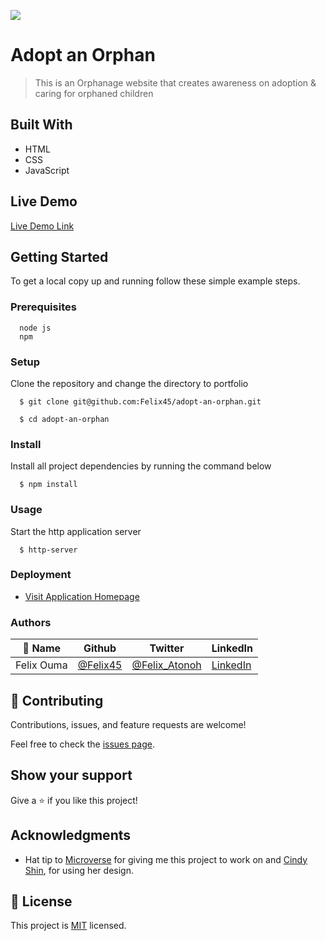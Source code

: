 ![](https://img.shields.io/badge/Microverse-blueviolet)

# Adopt an Orphan

> This is an Orphanage website that creates awareness on adoption & caring for orphaned children 


## Built With

- HTML
- CSS
- JavaScript


## Live Demo

[Live Demo Link](https://felix45.github.io/adopt-an-orphan/)


## Getting Started

To get a local copy up and running follow these simple example steps.

### Prerequisites
```
  node js
  npm

```
### Setup
Clone the repository and change the directory to portfolio

``` 
  $ git clone git@github.com:Felix45/adopt-an-orphan.git

  $ cd adopt-an-orphan

```

### Install
Install all project dependencies by running the command below
 
``` 
  $ npm install
```
### Usage
Start the http application server
``` 
  $ http-server
```

### Deployment
- [Visit Application Homepage](http://localhost:8080)


### Authors

| 👤 Name | Github | Twitter | LinkedIn |
|------|--------|---------|----------|
|Felix Ouma|[@Felix45](https://github.com/Felix45)|[@Felix_Atonoh](https://twitter.com/Felix_Atonoh)|[LinkedIn](https://www.linkedin.com/in/felix-ouma-639766b0/)|



## 🤝 Contributing

Contributions, issues, and feature requests are welcome!

Feel free to check the [issues page](https://github.com/Felix45/adopt-an-orphan/issues).

## Show your support

Give a ⭐️ if you like this project!

## Acknowledgments

- Hat tip to [Microverse](https://bit.ly/MicroverseTN) for giving me this project to work on and [Cindy Shin](https://www.behance.net/adagio07), for using her design.

## 📝 License

This project is [MIT](https://github.com/git/git-scm.com/blob/main/MIT-LICENSE.txt) licensed.
